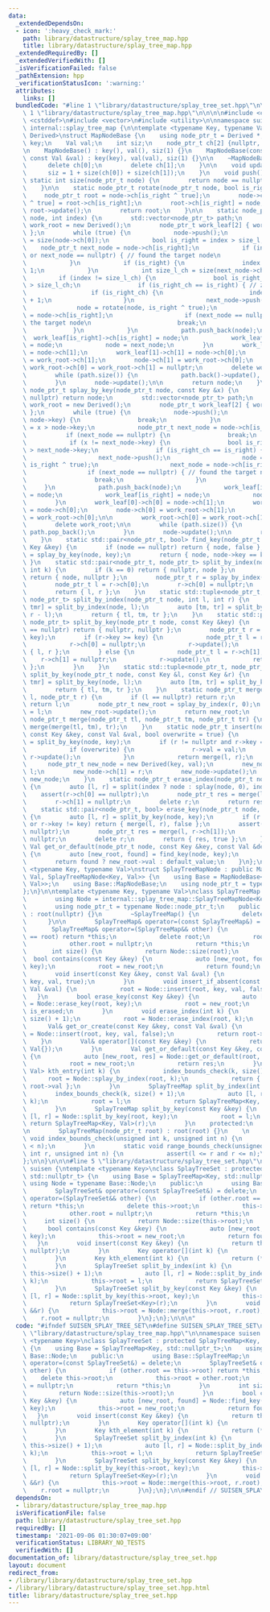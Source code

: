 ```yaml
---
data:
  _extendedDependsOn:
  - icon: ':heavy_check_mark:'
    path: library/datastructure/splay_tree_map.hpp
    title: library/datastructure/splay_tree_map.hpp
  _extendedRequiredBy: []
  _extendedVerifiedWith: []
  _isVerificationFailed: false
  _pathExtension: hpp
  _verificationStatusIcon: ':warning:'
  attributes:
    links: []
  bundledCode: "#line 1 \"library/datastructure/splay_tree_set.hpp\"\n\n\n\n#line\
    \ 1 \"library/datastructure/splay_tree_map.hpp\"\n\n\n\n#include <cassert>\n#include\
    \ <cstddef>\n#include <vector>\n#include <utility>\n\nnamespace suisen {\nnamespace\
    \ internal::splay_tree_map {\n\ntemplate <typename Key, typename Val, typename\
    \ Derived>\nstruct MapNodeBase {\n    using node_ptr_t = Derived *;\n\n    Key\
    \ key;\n    Val val;\n    int siz;\n    node_ptr_t ch[2] {nullptr, nullptr};\n\
    \n    MapNodeBase() : key(), val(), siz(1) {}\n    MapNodeBase(const Key &key,\
    \ const Val &val) : key(key), val(val), siz(1) {}\n\n    ~MapNodeBase() {\n  \
    \      delete ch[0];\n        delete ch[1];\n    }\n\n    void update() {\n  \
    \      siz = 1 + size(ch[0]) + size(ch[1]);\n    }\n    void push() {}\n\n   \
    \ static int size(node_ptr_t node) {\n        return node == nullptr ? 0 : node->siz;\n\
    \    }\n\n    static node_ptr_t rotate(node_ptr_t node, bool is_right) {\n   \
    \     node_ptr_t root = node->ch[is_right ^ true];\n        node->ch[is_right\
    \ ^ true] = root->ch[is_right];\n        root->ch[is_right] = node;\n        node->update(),\
    \ root->update();\n        return root;\n    }\n\n    static node_ptr_t splay_by_index(node_ptr_t\
    \ node, int index) {\n        std::vector<node_ptr_t> path;\n        node_ptr_t\
    \ work_root = new Derived();\n        node_ptr_t work_leaf[2] { work_root, work_root\
    \ };\n        while (true) {\n            node->push();\n            int size_l\
    \ = size(node->ch[0]);\n            bool is_right = index > size_l;\n        \
    \    node_ptr_t next_node = node->ch[is_right];\n            if (index == size_l\
    \ or next_node == nullptr) { // found the target node\n                break;\n\
    \            }\n            if (is_right) {\n                index -= size_l +\
    \ 1;\n            }\n            int size_l_ch = size(next_node->ch[0]);\n   \
    \         if (index != size_l_ch) {\n                bool is_right_ch = index\
    \ > size_l_ch;\n                if (is_right_ch == is_right) { // zig-zig\n  \
    \                  if (is_right_ch) {\n                        index -= size_l_ch\
    \ + 1;\n                    }\n                    next_node->push();\n      \
    \              node = rotate(node, is_right ^ true);\n                    next_node\
    \ = node->ch[is_right];\n                    if (next_node == nullptr) { // found\
    \ the target node\n                        break;\n                    }\n   \
    \             }\n            }\n            path.push_back(node);\n          \
    \  work_leaf[is_right]->ch[is_right] = node;\n            work_leaf[is_right]\
    \ = node;\n            node = next_node;\n        }\n        work_leaf[0]->ch[0]\
    \ = node->ch[1];\n        work_leaf[1]->ch[1] = node->ch[0];\n        node->ch[0]\
    \ = work_root->ch[1];\n        node->ch[1] = work_root->ch[0];\n    \n       \
    \ work_root->ch[0] = work_root->ch[1] = nullptr;\n        delete work_root;\n\n\
    \        while (path.size()) {\n            path.back()->update(), path.pop_back();\n\
    \        }\n        node->update();\n\n        return node;\n    }\n\n    static\
    \ node_ptr_t splay_by_key(node_ptr_t node, const Key &x) {\n        if (node ==\
    \ nullptr) return node;\n        std::vector<node_ptr_t> path;\n        node_ptr_t\
    \ work_root = new Derived();\n        node_ptr_t work_leaf[2] { work_root, work_root\
    \ };\n        while (true) {\n            node->push();\n            if (x ==\
    \ node->key) {\n                break;\n            }\n            bool is_right\
    \ = x > node->key;\n            node_ptr_t next_node = node->ch[is_right];\n \
    \           if (next_node == nullptr) {\n                break;\n            }\n\
    \            if (x != next_node->key) {\n                bool is_right_ch = x\
    \ > next_node->key;\n                if (is_right_ch == is_right) { // zig-zig\n\
    \                    next_node->push();\n                    node = rotate(node,\
    \ is_right ^ true);\n                    next_node = node->ch[is_right];\n   \
    \                 if (next_node == nullptr) { // found the target node\n     \
    \                   break;\n                    }\n                }\n       \
    \     }\n            path.push_back(node);\n            work_leaf[is_right]->ch[is_right]\
    \ = node;\n            work_leaf[is_right] = node;\n            node = next_node;\n\
    \        }\n        work_leaf[0]->ch[0] = node->ch[1];\n        work_leaf[1]->ch[1]\
    \ = node->ch[0];\n        node->ch[0] = work_root->ch[1];\n        node->ch[1]\
    \ = work_root->ch[0];\n\n        work_root->ch[0] = work_root->ch[1] = nullptr;\n\
    \        delete work_root;\n\n        while (path.size()) {\n            path.back()->update(),\
    \ path.pop_back();\n        }\n        node->update();\n\n        return node;\n\
    \    }\n    static std::pair<node_ptr_t, bool> find_key(node_ptr_t node, const\
    \ Key &key) {\n        if (node == nullptr) return { node, false };\n        node\
    \ = splay_by_key(node, key);\n        return { node, node->key == key };\n   \
    \ }\n    static std::pair<node_ptr_t, node_ptr_t> split_by_index(node_ptr_t node,\
    \ int k) {\n        if (k == 0) return { nullptr, node };\n        if (k == size(node))\
    \ return { node, nullptr };\n        node_ptr_t r = splay_by_index(node, k);\n\
    \        node_ptr_t l = r->ch[0];\n        r->ch[0] = nullptr;\n        r->update();\n\
    \        return { l, r };\n    }\n    static std::tuple<node_ptr_t, node_ptr_t,\
    \ node_ptr_t> split_by_index(node_ptr_t node, int l, int r) {\n        auto [tl,\
    \ tmr] = split_by_index(node, l);\n        auto [tm, tr] = split_by_index(tmr,\
    \ r - l);\n        return { tl, tm, tr };\n    }\n    static std::pair<node_ptr_t,\
    \ node_ptr_t> split_by_key(node_ptr_t node, const Key &key) {\n        if (node\
    \ == nullptr) return { nullptr, nullptr };\n        node_ptr_t r = splay_by_key(node,\
    \ key);\n        if (r->key >= key) {\n            node_ptr_t l = r->ch[0];\n\
    \            r->ch[0] = nullptr;\n            r->update();\n            return\
    \ { l, r };\n        } else {\n            node_ptr_t l = r->ch[1];\n        \
    \    r->ch[1] = nullptr;\n            r->update();\n            return { r, l\
    \ };\n        }\n    }\n    static std::tuple<node_ptr_t, node_ptr_t, node_ptr_t>\
    \ split_by_key(node_ptr_t node, const Key &l, const Key &r) {\n        auto [tl,\
    \ tmr] = split_by_key(node, l);\n        auto [tm, tr] = split_by_key(tmr, r);\n\
    \        return { tl, tm, tr };\n    }\n    static node_ptr_t merge(node_ptr_t\
    \ l, node_ptr_t r) {\n        if (l == nullptr) return r;\n        if (r == nullptr)\
    \ return l;\n        node_ptr_t new_root = splay_by_index(r, 0);\n        new_root->ch[0]\
    \ = l;\n        new_root->update();\n        return new_root;\n    }\n    static\
    \ node_ptr_t merge(node_ptr_t tl, node_ptr_t tm, node_ptr_t tr) {\n        return\
    \ merge(merge(tl, tm), tr);\n    }\n    static node_ptr_t insert(node_ptr_t node,\
    \ const Key &key, const Val &val, bool overwrite = true) {\n        auto [l, r]\
    \ = split_by_key(node, key);\n        if (r != nullptr and r->key == key) {\n\
    \            if (overwrite) {\n                r->val = val;\n               \
    \ r->update();\n            }\n            return merge(l, r);\n        }\n  \
    \      node_ptr_t new_node = new Derived(key, val);\n        new_node->ch[0] =\
    \ l;\n        new_node->ch[1] = r;\n        new_node->update();\n        return\
    \ new_node;\n    }\n    static node_ptr_t erase_index(node_ptr_t node, int index)\
    \ {\n        auto [l, r] = split(index ? node : splay(node, 0), index);\n    \
    \    assert(r->ch[0] == nullptr);\n        node_ptr_t res = merge(l, r->ch[1]);\n\
    \        r->ch[1] = nullptr;\n        delete r;\n        return res;\n    }\n\
    \    static std::pair<node_ptr_t, bool> erase_key(node_ptr_t node, const Key &key)\
    \ {\n        auto [l, r] = split_by_key(node, key);\n        if (r == nullptr\
    \ or r->key != key) return { merge(l, r), false };\n        assert(r->ch[0] ==\
    \ nullptr);\n        node_ptr_t res = merge(l, r->ch[1]);\n        r->ch[1] =\
    \ nullptr;\n        delete r;\n        return { res, true };\n    }\n    static\
    \ Val get_or_default(node_ptr_t node, const Key &key, const Val &default_value)\
    \ {\n        auto [new_root, found] = find_key(node, key);\n        node = new_root;\n\
    \        return found ? new_root->val : default_value;\n    }\n};\n\ntemplate\
    \ <typename Key, typename Val>\nstruct SplayTreeMapNode : public MapNodeBase<Key,\
    \ Val, SplayTreeMapNode<Key, Val>> {\n    using Base = MapNodeBase<Key, Val, SplayTreeMapNode<Key,\
    \ Val>>;\n    using Base::MapNodeBase;\n    using node_ptr_t = typename Base::node_ptr_t;\n\
    };\n}\n\ntemplate <typename Key, typename Val>\nclass SplayTreeMap {\n    protected:\n\
    \        using Node = internal::splay_tree_map::SplayTreeMapNode<Key, Val>;\n\
    \        using node_ptr_t = typename Node::node_ptr_t;\n    public:\n        SplayTreeMap()\
    \ : root(nullptr) {}\n        ~SplayTreeMap() {\n            delete root;\n  \
    \      }\n\n        SplayTreeMap& operator=(const SplayTreeMap&) = delete;\n \
    \       SplayTreeMap& operator=(SplayTreeMap&& other) {\n            if (other.root\
    \ == root) return *this;\n            delete root;\n            root = other.root;\n\
    \            other.root = nullptr;\n            return *this;\n        }\n\n \
    \       int size() {\n            return Node::size(root);\n        }\n      \
    \  bool contains(const Key &key) {\n            auto [new_root, found] = Node::find_key(root,\
    \ key);\n            root = new_root;\n            return found;\n        }\n\
    \        void insert(const Key &key, const Val &val) {\n            root = Node::insert(root,\
    \ key, val, true);\n        }\n        void insert_if_absent(const Key &key, const\
    \ Val &val) {\n            root = Node::insert(root, key, val, false);\n     \
    \   }\n        bool erase_key(const Key &key) {\n            auto [new_root, is_erased]\
    \ = Node::erase_key(root, key);\n            root = new_root;\n            return\
    \ is_erased;\n        }\n        void erase_index(int k) {\n            index_bounds_check(k,\
    \ size() + 1);\n            root = Node::erase_index(root, k);\n        }\n  \
    \      Val& get_or_create(const Key &key, const Val &val) {\n            root\
    \ = Node::insert(root, key, val, false);\n            return root->val;\n    \
    \    }\n        Val& operator[](const Key &key) {\n            return get_or_create(key,\
    \ Val{});\n        }\n        Val get_or_default(const Key &key, const Val &default_value)\
    \ {\n            auto [new_root, res] = Node::get_or_default(root, key, default_value);\n\
    \            root = new_root;\n            return res;\n        }\n        std::pair<Key,\
    \ Val> kth_entry(int k) {\n            index_bounds_check(k, size());\n      \
    \      root = Node::splay_by_index(root, k);\n            return { root->key,\
    \ root->val };\n        }\n        SplayTreeMap split_by_index(int k) {\n    \
    \        index_bounds_check(k, size() + 1);\n            auto [l, r] = Node::split_by_index(root,\
    \ k);\n            root = l;\n            return SplayTreeMap<Key, Val>(r);\n\
    \        }\n        SplayTreeMap split_by_key(const Key &key) {\n            auto\
    \ [l, r] = Node::split_by_key(root, key);\n            root = l;\n           \
    \ return SplayTreeMap<Key, Val>(r);\n        }\n    protected:\n        Node *root;\n\
    \n        SplayTreeMap(node_ptr_t root) : root(root) {}\n    \n        static\
    \ void index_bounds_check(unsigned int k, unsigned int n) {\n            assert(k\
    \ < n);\n        }\n        static void range_bounds_check(unsigned int l, unsigned\
    \ int r, unsigned int n) {\n            assert(l <= r and r <= n);\n        }\n\
    };\n\n}\n\n\n#line 5 \"library/datastructure/splay_tree_set.hpp\"\n\nnamespace\
    \ suisen {\ntemplate <typename Key>\nclass SplayTreeSet : protected SplayTreeMap<Key,\
    \ std::nullptr_t> {\n    using Base = SplayTreeMap<Key, std::nullptr_t>;\n   \
    \ using Node = typename Base::Node;\n    public:\n        using Base::SplayTreeMap;\n\
    \        SplayTreeSet& operator=(const SplayTreeSet&) = delete;\n        SplayTreeSet&\
    \ operator=(SplayTreeSet&& other) {\n            if (other.root == this->root)\
    \ return *this;\n            delete this->root;\n            this->root = other.root;\n\
    \            other.root = nullptr;\n            return *this;\n        }\n   \
    \     int size() {\n            return Node::size(this->root);\n        }\n  \
    \      bool contains(const Key &key) {\n            auto [new_root, found] = Node::find_key(this->root,\
    \ key);\n            this->root = new_root;\n            return found;\n     \
    \   }\n        void insert(const Key &key) {\n            return this->insert_if_absent(key,\
    \ nullptr);\n        }\n        Key operator[](int k) {\n            return this->kth_entry(k).first;\n\
    \        }\n        Key kth_element(int k) {\n            return (*this)[k];\n\
    \        }\n        SplayTreeSet split_by_index(int k) {\n            Base::index_bounds_check(k,\
    \ this->size() + 1);\n            auto [l, r] = Node::split_by_index(this->root,\
    \ k);\n            this->root = l;\n            return SplayTreeSet<Key>(r);\n\
    \        }\n        SplayTreeSet split_by_key(const Key &key) {\n            auto\
    \ [l, r] = Node::split_by_key(this->root, key);\n            this->root = l;\n\
    \            return SplayTreeSet<Key>(r);\n        }\n        void merge(SplayTreeSet\
    \ &&r) {\n            this->root = Node::merge(this->root, r.root);\n        \
    \    r.root = nullptr;\n        }\n};\n};\n\n\n"
  code: "#ifndef SUISEN_SPLAY_TREE_SET\n#define SUISEN_SPLAY_TREE_SET\n\n#include\
    \ \"library/datastructure/splay_tree_map.hpp\"\n\nnamespace suisen {\ntemplate\
    \ <typename Key>\nclass SplayTreeSet : protected SplayTreeMap<Key, std::nullptr_t>\
    \ {\n    using Base = SplayTreeMap<Key, std::nullptr_t>;\n    using Node = typename\
    \ Base::Node;\n    public:\n        using Base::SplayTreeMap;\n        SplayTreeSet&\
    \ operator=(const SplayTreeSet&) = delete;\n        SplayTreeSet& operator=(SplayTreeSet&&\
    \ other) {\n            if (other.root == this->root) return *this;\n        \
    \    delete this->root;\n            this->root = other.root;\n            other.root\
    \ = nullptr;\n            return *this;\n        }\n        int size() {\n   \
    \         return Node::size(this->root);\n        }\n        bool contains(const\
    \ Key &key) {\n            auto [new_root, found] = Node::find_key(this->root,\
    \ key);\n            this->root = new_root;\n            return found;\n     \
    \   }\n        void insert(const Key &key) {\n            return this->insert_if_absent(key,\
    \ nullptr);\n        }\n        Key operator[](int k) {\n            return this->kth_entry(k).first;\n\
    \        }\n        Key kth_element(int k) {\n            return (*this)[k];\n\
    \        }\n        SplayTreeSet split_by_index(int k) {\n            Base::index_bounds_check(k,\
    \ this->size() + 1);\n            auto [l, r] = Node::split_by_index(this->root,\
    \ k);\n            this->root = l;\n            return SplayTreeSet<Key>(r);\n\
    \        }\n        SplayTreeSet split_by_key(const Key &key) {\n            auto\
    \ [l, r] = Node::split_by_key(this->root, key);\n            this->root = l;\n\
    \            return SplayTreeSet<Key>(r);\n        }\n        void merge(SplayTreeSet\
    \ &&r) {\n            this->root = Node::merge(this->root, r.root);\n        \
    \    r.root = nullptr;\n        }\n};\n};\n\n#endif // SUISEN_SPLAY_TREE_SET\n"
  dependsOn:
  - library/datastructure/splay_tree_map.hpp
  isVerificationFile: false
  path: library/datastructure/splay_tree_set.hpp
  requiredBy: []
  timestamp: '2021-09-06 01:30:07+09:00'
  verificationStatus: LIBRARY_NO_TESTS
  verifiedWith: []
documentation_of: library/datastructure/splay_tree_set.hpp
layout: document
redirect_from:
- /library/library/datastructure/splay_tree_set.hpp
- /library/library/datastructure/splay_tree_set.hpp.html
title: library/datastructure/splay_tree_set.hpp
---
```

